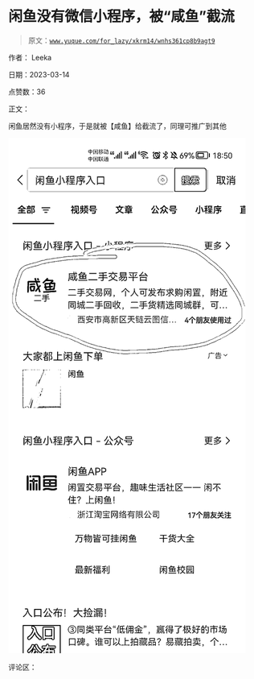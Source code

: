 # 闲鱼没有微信小程序，被“咸鱼”截流

> 原文：[`www.yuque.com/for_lazy/xkrm14/wnhs361cp8b9agt9`](https://www.yuque.com/for_lazy/xkrm14/wnhs361cp8b9agt9)

作者： Leeka

日期：2023-03-14

点赞数：36

正文：

闲鱼居然没有小程序，于是就被【咸鱼】给截流了，同理可推广到其他

![](img/d932871da61217947ddecf2e328c9cf2.png)  

评论区：



